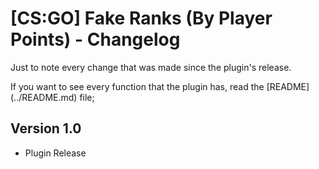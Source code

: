 <h1>[CS:GO] Fake Ranks (By Player Points) - Changelog</h1>

<p>Just to note every change that was made since the plugin's release.</p>
<p>If you want to see every function that the plugin has, read the [README](../README.md)  file;</p>

<h2>Version 1.0 </h2>

- Plugin Release